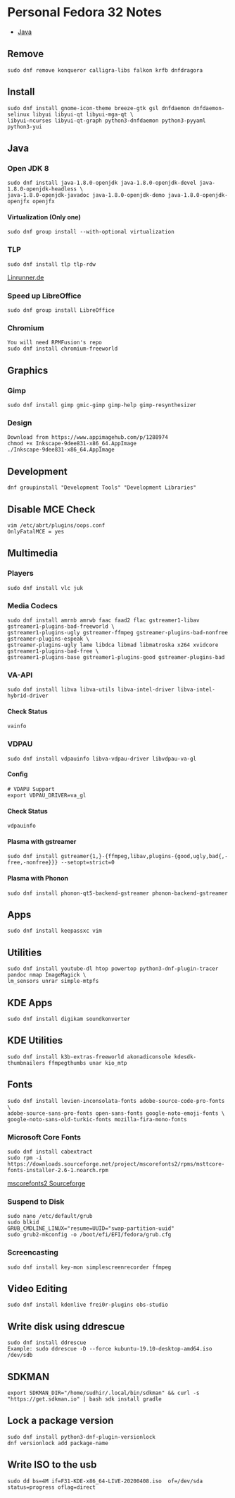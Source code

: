 # Personal Fedora 32 Notes

* [Java](#java)

## Remove

	sudo dnf remove konqueror calligra-libs falkon krfb dnfdragora
    
## Install

	sudo dnf install gnome-icon-theme breeze-gtk gsl dnfdaemon dnfdaemon-selinux libyui libyui-qt libyui-mga-qt \
	libyui-ncurses libyui-qt-graph python3-dnfdaemon python3-pyyaml python3-yui

## Java


### Open JDK 8

	sudo dnf install java-1.8.0-openjdk java-1.8.0-openjdk-devel java-1.8.0-openjdk-headless \
	java-1.8.0-openjdk-javadoc java-1.8.0-openjdk-demo java-1.8.0-openjdk-openjfx openjfx
	
	

#### Virtualization (Only one)

	sudo dnf group install --with-optional virtualization


### TLP

	sudo dnf install tlp tlp-rdw

[Linrunner.de](http://linrunner.de/en/tlp/docs/tlp-linux-advanced-power-management.html#installation)

### Speed up LibreOffice

	sudo dnf group install LibreOffice


### Chromium

	You will need RPMFusion's repo
	sudo dnf install chromium-freeworld

## Graphics

### Gimp

	sudo dnf install gimp gmic-gimp gimp-help gimp-resynthesizer

### Design

	Download from https://www.appimagehub.com/p/1288974
	chmod +x Inkscape-9dee831-x86_64.AppImage
	./Inkscape-9dee831-x86_64.AppImage

## Development

	dnf groupinstall "Development Tools" "Development Libraries"

## Disable MCE Check

	vim /etc/abrt/plugins/oops.conf
	OnlyFatalMCE = yes


## Multimedia

### Players

	sudo dnf install vlc juk
    
### Media Codecs

	sudo dnf install amrnb amrwb faac faad2 flac gstreamer1-libav gstreamer1-plugins-bad-freeworld \
	gstreamer1-plugins-ugly gstreamer-ffmpeg gstreamer-plugins-bad-nonfree gstreamer-plugins-espeak \
	gstreamer-plugins-ugly lame libdca libmad libmatroska x264 xvidcore gstreamer1-plugins-bad-free \
	gstreamer1-plugins-base gstreamer1-plugins-good gstreamer-plugins-bad

### VA-API

	sudo dnf install libva libva-utils libva-intel-driver libva-intel-hybrid-driver

#### Check Status

	vainfo

### VDPAU

	sudo dnf install vdpauinfo libva-vdpau-driver libvdpau-va-gl

#### Config

    # VDAPU Support
    export VDPAU_DRIVER=va_gl

#### Check Status

	vdpauinfo
	
    
#### Plasma with gstreamer

	sudo dnf install gstreamer{1,}-{ffmpeg,libav,plugins-{good,ugly,bad{,-free,-nonfree}}} --setopt=strict=0

#### Plasma with Phonon

	sudo dnf install phonon-qt5-backend-gstreamer phonon-backend-gstreamer


## Apps

    sudo dnf install keepassxc vim

## Utilities

    sudo dnf install youtube-dl htop powertop python3-dnf-plugin-tracer pandoc nmap ImageMagick \
    lm_sensors unrar simple-mtpfs

## KDE Apps

    sudo dnf install digikam soundkonverter
	
## KDE Utilities

    sudo dnf install k3b-extras-freeworld akonadiconsole kdesdk-thumbnailers ffmpegthumbs unar kio_mtp

## Fonts

    sudo dnf install levien-inconsolata-fonts adobe-source-code-pro-fonts \
    adobe-source-sans-pro-fonts open-sans-fonts google-noto-emoji-fonts \
    google-noto-sans-old-turkic-fonts mozilla-fira-mono-fonts

### Microsoft Core Fonts

    sudo dnf install cabextract
    sudo rpm -i https://downloads.sourceforge.net/project/mscorefonts2/rpms/msttcore-fonts-installer-2.6-1.noarch.rpm
    
[mscorefonts2 Sourceforge](http://sourceforge.net/projects/mscorefonts2/?source=typ_redirect)


### Suspend to Disk

    sudo nano /etc/default/grub
    sudo blkid
    GRUB_CMDLINE_LINUX="resume=UUID="swap-partition-uuid"
    sudo grub2-mkconfig -o /boot/efi/EFI/fedora/grub.cfg


### Screencasting
    
    sudo dnf install key-mon simplescreenrecorder ffmpeg
    
## Video Editing

    sudo dnf install kdenlive frei0r-plugins obs-studio
	

## Write disk using ddrescue

    sudo dnf install ddrescue
    Example: sudo ddrescue -D --force kubuntu-19.10-desktop-amd64.iso /dev/sdb


## SDKMAN

	export SDKMAN_DIR="/home/sudhir/.local/bin/sdkman" && curl -s "https://get.sdkman.io" | bash sdk install gradle


## Lock a package version

	sudo dnf install python3-dnf-plugin-versionlock
	dnf versionlock add package-name

## Write ISO to the usb

	sudo dd bs=4M if=F31-KDE-x86_64-LIVE-20200408.iso  of=/dev/sda status=progress oflag=direct
